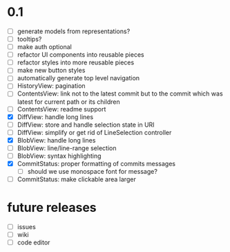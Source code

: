 # 0.1

  * [ ] generate models from representations?
  * [ ] tooltips?
  * [ ] make auth optional
  * [ ] refactor UI components into reusable pieces
  * [ ] refactor styles into more reusable pieces
  * [ ] make new button styles
  * [ ] automatically generate top level navigation
  * [ ] HistoryView: pagination
  * [ ] ContentsView: link not to the latest commit but to the commit which was
        latest for current path or its children
  * [ ] ContentsView: readme support
  * [x] DiffView: handle long lines
  * [ ] DiffView: store and handle selection state in URI
  * [ ] DiffView: simplify or get rid of LineSelection controller
  * [x] BlobView: handle long lines
  * [ ] BlobView: line/line-range selection
  * [ ] BlobView: syntax highlighting
  * [x] CommitStatus: proper formatting of commits messages
    * [ ] should we use monospace font for message?
  * [ ] CommitStatus: make clickable area larger

# future releases

  * [ ] issues
  * [ ] wiki
  * [ ] code editor
